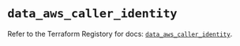# `data_aws_caller_identity`

Refer to the Terraform Registory for docs: [`data_aws_caller_identity`](https://registry.terraform.io/providers/hashicorp/aws/3.76.1/docs/data-sources/caller_identity).
